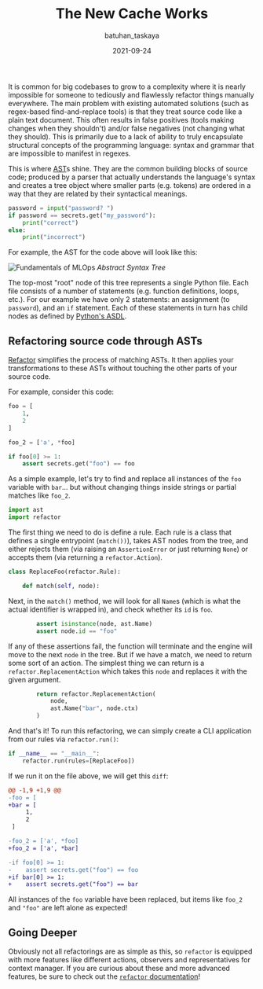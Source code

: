 ﻿---
title: The New Cache Works
date: 2021-09-24
description: >
  Simple, hassle-free, dependency-free, AST based source code refactoring
  toolkit.
descriptionLong: |
  [Refactor](https://github.com/isidentical/refactor) is a source code
  refactoring engine. By taking advantage of the Python standard library's
  [AST](https://docs.python.org/3/library/ast.html) module, we can find-and-fix
  patterns in massive codebases.
picture: 2021-09-24/refactor.png
author: batuhan_taskaya
commentsUrl: https://discuss.dvc.org/t/easy-structural-refactors-to-python-source-code/895
tags:
  - Refactor
  - Release
  - Python
  - AST
  - Open-source
  - Engineering
---

It is common for big codebases to grow to a complexity where it is nearly
impossible for someone to tediously and flawlessly refactor things manually
everywhere. The main problem with existing automated solutions (such as
regex-based find-and-replace tools) is that they treat source code like a plain
text document. This often results in false positives (tools making changes when
they shouldn't) and/or false negatives (not changing what they should). This is
primarily due to a lack of ability to truly encapsulate structural concepts of
the programming language: syntax and grammar that are impossible to manifest in
regexes.

This is where [AST](https://en.wikipedia.org/wiki/Abstract_syntax_tree)s shine.
They are the common building blocks of source code; produced by a parser that
actually understands the language's syntax and creates a tree object where
smaller parts (e.g. tokens) are ordered in a way that they are related by their
syntactical meanings.

```python
password = input("password? ")
if password == secrets.get("my_password"):
    print("correct")
else:
    print("incorrect")
```

For example, the AST for the code above will look like this:

![Fundamentals of MLOps](/uploads/images/2021-09-22/ast.png) _Abstract Syntax
Tree_

The top-most "root" node of this tree represents a single Python file. Each file
consists of a number of statements (e.g. function definitions, loops, etc.). For
our example we have only 2 statements: an assignment (to `password`), and an
`if` statement. Each of these statements in turn has child nodes as defined by
[Python's ASDL](https://docs.python.org/3/library/ast.html#abstract-grammar).

## Refactoring source code through ASTs

[Refactor](https://github.com/isidentical/refactor) simplifies the process of
matching ASTs. It then applies your transformations to these ASTs without
touching the other parts of your source code.

For example, consider this code:

```python
foo = [
    1,
    2
]

foo_2 = ['a', *foo]

if foo[0] >= 1:
    assert secrets.get("foo") == foo
```

As a simple example, let's try to find and replace all instances of the `foo`
variable with `bar`... but without changing things inside strings or partial
matches like `foo_2`.

```python
import ast
import refactor
```

The first thing we need to do is define a rule. Each rule is a class that
defines a single entrypoint (`match())`), takes AST nodes from the tree, and
either rejects them (via raising an `AssertionError` or just returning `None`)
or accepts them (via returning a `refactor.Action`).

```python
class ReplaceFoo(refactor.Rule):

    def match(self, node):
```

Next, in the `match()` method, we will look for all `Name`s (which is what the
actual identifier is wrapped in), and check whether its `id` is `foo`.

```python
        assert isinstance(node, ast.Name)
        assert node.id == "foo"
```

If any of these assertions fail, the function will terminate and the engine will
move to the next `node` in the tree. But if we have a match, we need to return
some sort of an action. The simplest thing we can return is a
`refactor.ReplacementAction` which takes this `node` and replaces it with the
given argument.

```python
        return refactor.ReplacementAction(
            node,
            ast.Name("bar", node.ctx)
        )
```

And that's it! To run this refactoring, we can simply create a CLI application
from our rules via `refactor.run()`:

```python
if __name__ == "__main__":
    refactor.run(rules=[ReplaceFoo])
```

If we run it on the file above, we will get this `diff`:

```diff
@@ -1,9 +1,9 @@
-foo = [
+bar = [
     1,
     2
 ]

-foo_2 = ['a', *foo]
+foo_2 = ['a', *bar]

-if foo[0] >= 1:
-    assert secrets.get("foo") == foo
+if bar[0] >= 1:
+    assert secrets.get("foo") == bar
```

All instances of the `foo` variable have been replaced, but items like `foo_2`
and `"foo"` are left alone as expected!

## Going Deeper

Obviously not all refactorings are as simple as this, so `refactor` is equipped
with more features like different actions, observers and representatives for
context manager. If you are curious about these and more advanced features, be
sure to check out the
[`refactor` documentation](https://refactor.readthedocs.io/en/latest)!
